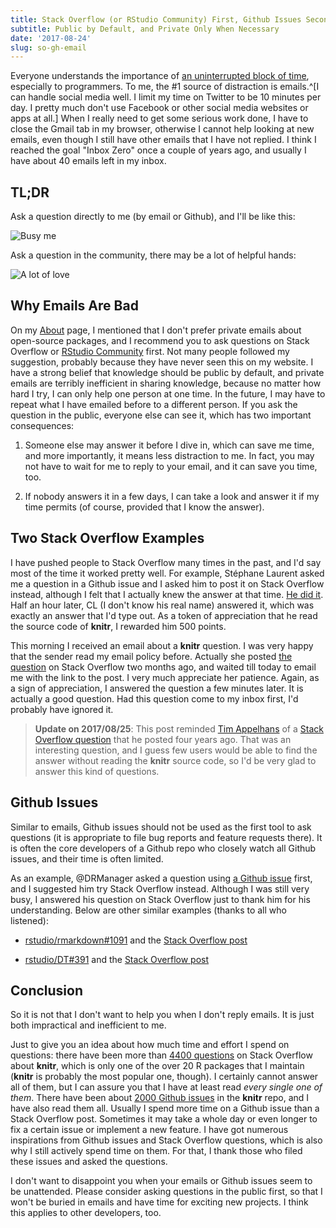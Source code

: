 ```yaml
---
title: Stack Overflow (or RStudio Community) First, Github Issues Second, and Emails Last
subtitle: Public by Default, and Private Only When Necessary
date: '2017-08-24'
slug: so-gh-email
---
```


Everyone understands the importance of [an uninterrupted block of time](http://heeris.id.au/2013/this-is-why-you-shouldnt-interrupt-a-programmer/), especially to programmers. To me, the #1 source of distraction is emails.^[I can handle social media well. I limit my time on Twitter to be 10 minutes per day. I pretty much don't use Facebook or other social media websites or apps at all.] When I really need to get some serious work done, I have to close the Gmail tab in my browser, otherwise I cannot help looking at new emails, even though I still have other emails that I have not replied. I think I reached the goal "Inbox Zero" once a couple of years ago, and usually I have about 40 emails left in my inbox.

## TL;DR

Ask a question directly to me (by email or Github), and I'll be like this:

![Busy me](https://slides.yihui.org/gif/repeat-smoke.gif)

Ask a question in the community, there may be a lot of helpful hands:

![A lot of love](https://slides.yihui.org/gif/cat-hands.gif)

## Why Emails Are Bad

On my [About](/en/about/) page, I mentioned that I don't prefer private emails about open-source packages, and I recommend you to ask questions on Stack Overflow or [RStudio Community](https://community.rstudio.com) first. Not many people followed my suggestion, probably because they have never seen this on my website. I have a strong belief that knowledge should be public by default, and private emails are terribly inefficient in sharing knowledge, because no matter how hard I try, I can only help one person at one time. In the future, I may have to repeat what I have emailed before to a different person. If you ask the question in the public, everyone else can see it, which has two important consequences:

1. Someone else may answer it before I dive in, which can save me time, and more importantly, it means less distraction to me. In fact, you may not have to wait for me to reply to your email, and it can save you time, too.

1. If nobody answers it in a few days, I can take a look and answer it if my time permits (of course, provided that I know the answer).

## Two Stack Overflow Examples

I have pushed people to Stack Overflow many times in the past, and I'd say most of the time it worked pretty well. For example, Stéphane Laurent asked me a question in a Github issue and I asked him to post it on Stack Overflow instead, although I felt that I actually knew the answer at that time. [He did it](https://stackoverflow.com/q/45409750/559676). Half an hour later, CL (I don't know his real name) answered it, which was exactly an answer that I'd type out. As a token of appreciation that he read the source code of **knitr**, I rewarded him 500 points.

This morning I received an email about a **knitr** question. I was very happy that the sender read my email policy before. Actually she posted [the question](https://stackoverflow.com/q/44656046/559676) on Stack Overflow two months ago, and waited till today to email me with the link to the post. I very much appreciate her patience. Again, as a sign of appreciation, I answered the question a few minutes later. It is actually a good question. Had this question come to my inbox first, I'd probably have ignored it.

> **Update on 2017/08/25**: This post reminded [Tim Appelhans](https://twitter.com/TimSalabim3/status/900962571024441345) of a [Stack Overflow question](https://stackoverflow.com/q/17502050/559676) that he posted four years ago. That was an interesting question, and I guess few users would be able to find the answer without reading the **knitr** source code, so I'd be very glad to answer this kind of questions.

## Github Issues

Similar to emails, Github issues should not be used as the first tool to ask questions (it is appropriate to file bug reports and feature requests there). It is often the core developers of a Github repo who closely watch all Github issues, and their time is often limited. 

As an example, @DRManager asked a question using [a Github issue](https://github.com/rstudio/bookdown/issues/468) first, and I suggested him try Stack Overflow instead. Although I was still very busy, I answered his question on Stack Overflow just to thank him for his understanding. Below are other similar examples (thanks to all who listened):

- [rstudio/rmarkdown#1091](https://github.com/rstudio/rmarkdown/issues/1091) and the [Stack Overflow post](https://stackoverflow.com/q/46666212/559676)

- [rstudio/DT#391](https://github.com/rstudio/DT/issues/391) and the [Stack Overflow post](https://stackoverflow.com/q/36071460/559676)

## Conclusion

So it is not that I don't want to help you when I don't reply emails. It is just both impractical and inefficient to me.

Just to give you an idea about how much time and effort I spend on questions: there have been more than [4400 questions](https://stackoverflow.com/questions/tagged/knitr) on Stack Overflow about **knitr**, which is only one of the over 20 R packages that I maintain (**knitr** is probably the most popular one, though). I certainly cannot answer all of them, but I can assure you that I have at least read _every single one of them_. There have been about [2000 Github issues](https://github.com/yihui/knitr/issues) in the **knitr** repo, and I have also read them all. Usually I spend more time on a Github issue than a Stack Overflow post. Sometimes it may take a whole day or even longer to fix a certain issue or implement a new feature. I have got numerous inspirations from Github issues and Stack Overflow questions, which is also why I still actively spend time on them. For that, I thank those who filed these issues and asked the questions.

I don't want to disappoint you when your emails or Github issues seem to be unattended. Please consider asking questions in the public first, so that I won't be buried in emails and have time for exciting new projects. I think this applies to other developers, too.
